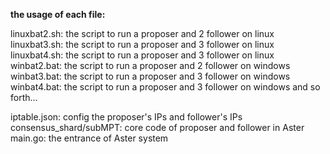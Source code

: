 **the usage of each file:**

linuxbat2.sh: the script to run a proposer and 2 follower on linux
linuxbat3.sh: the script to run a proposer and 3 follower on linux
linuxbat4.sh: the script to run a proposer and 3 follower on linux
winbat2.bat: the script to run a proposer and 2 follower on windows
winbat3.bat: the script to run a proposer and 3 follower on windows
winbat4.bat: the script to run a proposer and 3 follower on windows
and so forth...

iptable.json: config the proposer's IPs and follower's IPs
consensus_shard/subMPT: core code of proposer and follower in Aster
main.go: the entrance of Aster system